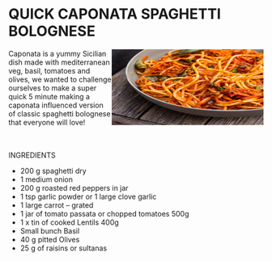 # QUICK CAPONATA SPAGHETTI BOLOGNESE

<img style="float: right;" src="img/food.jpg" width="300" height="150"> Caponata is a yummy Sicilian dish made with mediterranean veg, basil, tomatoes and olives, we wanted to challenge ourselves to make a super quick 5 minute making a caponata influenced version of classic spaghetti bolognese that everyone will love!

<br>
<br>
INGREDIENTS

- 200 g spaghetti dry
- 1 medium onion
- 200 g roasted red peppers in jar
- 1 tsp garlic powder or 1 large clove garlic
- 1 large carrot – grated
- 1 jar of tomato passata or chopped tomatoes 500g
- 1 x tin of cooked Lentils 400g
- Small bunch Basil
- 40 g pitted Olives
- 25 g of raisins or sultanas
